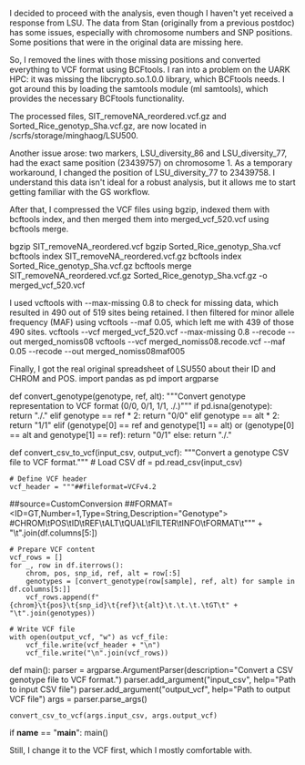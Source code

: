 
I decided to proceed with the analysis, even though I haven't yet received a response from LSU. The data from Stan (originally from a previous postdoc) has some issues, especially with chromosome numbers and SNP positions. Some positions that were in the original data are missing here.

So, I removed the lines with those missing positions and converted everything to VCF format using BCFtools. I ran into a problem on the UARK HPC: it was missing the libcrypto.so.1.0.0 library, which BCFtools needs. I got around this by loading the samtools module (ml samtools), which provides the necessary BCFtools functionality.

The processed files, SIT_removeNA_reordered.vcf.gz and Sorted_Rice_genotyp_Sha.vcf.gz, are now located in /scrfs/storage/minghaog/LSU500.

Another issue arose: two markers, LSU_diversity_86 and LSU_diversity_77, had the exact same position (23439757) on chromosome 1. As a temporary workaround, I changed the position of LSU_diversity_77 to 23439758. I understand this data isn't ideal for a robust analysis, but it allows me to start getting familiar with the GS workflow.

After that, I compressed the VCF files using bgzip, indexed them with bcftools index, and then merged them into merged_vcf_520.vcf using bcftools merge.

bgzip SIT_removeNA_reordered.vcf
bgzip Sorted_Rice_genotyp_Sha.vcf
bcftools index SIT_removeNA_reordered.vcf.gz
bcftools index Sorted_Rice_genotyp_Sha.vcf.gz
bcftools merge SIT_removeNA_reordered.vcf.gz Sorted_Rice_genotyp_Sha.vcf.gz -o merged_vcf_520.vcf

I used vcftools with --max-missing 0.8 to check for missing data, which resulted in 490 out of 519 sites being retained. I then filtered for minor allele frequency (MAF) using vcftools --maf 0.05, which left me with 439 of those 490 sites.
vcftools --vcf merged_vcf_520.vcf --max-missing 0.8 --recode --out merged_nomiss08
vcftools --vcf merged_nomiss08.recode.vcf --maf 0.05 --recode --out merged_nomiss08maf005

Finally, I got the real original spreadsheet of LSU550 about their ID and CHROM and POS. 
import pandas as pd
import argparse

def convert_genotype(genotype, ref, alt):
    """Convert genotype representation to VCF format (0/0, 0/1, 1/1, ./.)"""
    if pd.isna(genotype):
        return "./."
    elif genotype == ref * 2:
        return "0/0"
    elif genotype == alt * 2:
        return "1/1"
    elif (genotype[0] == ref and genotype[1] == alt) or (genotype[0] == alt and genotype[1] == ref):
        return "0/1"
    else:
        return "./."

def convert_csv_to_vcf(input_csv, output_vcf):
    """Convert a genotype CSV file to VCF format."""
    # Load CSV
    df = pd.read_csv(input_csv)
    
    # Define VCF header
    vcf_header = """##fileformat=VCFv4.2
##source=CustomConversion
##FORMAT=<ID=GT,Number=1,Type=String,Description="Genotype">
#CHROM\tPOS\tID\tREF\tALT\tQUAL\tFILTER\tINFO\tFORMAT\t""" + "\t".join(df.columns[5:])

    # Prepare VCF content
    vcf_rows = []
    for _, row in df.iterrows():
        chrom, pos, snp_id, ref, alt = row[:5]
        genotypes = [convert_genotype(row[sample], ref, alt) for sample in df.columns[5:]]
        vcf_rows.append(f"{chrom}\t{pos}\t{snp_id}\t{ref}\t{alt}\t.\t.\t.\tGT\t" + "\t".join(genotypes))

    # Write VCF file
    with open(output_vcf, "w") as vcf_file:
        vcf_file.write(vcf_header + "\n")
        vcf_file.write("\n".join(vcf_rows))

def main():
    parser = argparse.ArgumentParser(description="Convert a CSV genotype file to VCF format.")
    parser.add_argument("input_csv", help="Path to input CSV file")
    parser.add_argument("output_vcf", help="Path to output VCF file")
    args = parser.parse_args()
    
    convert_csv_to_vcf(args.input_csv, args.output_vcf)

if __name__ == "__main__":
    main()



Still, I change it to the VCF first, which I mostly comfortable with. 
